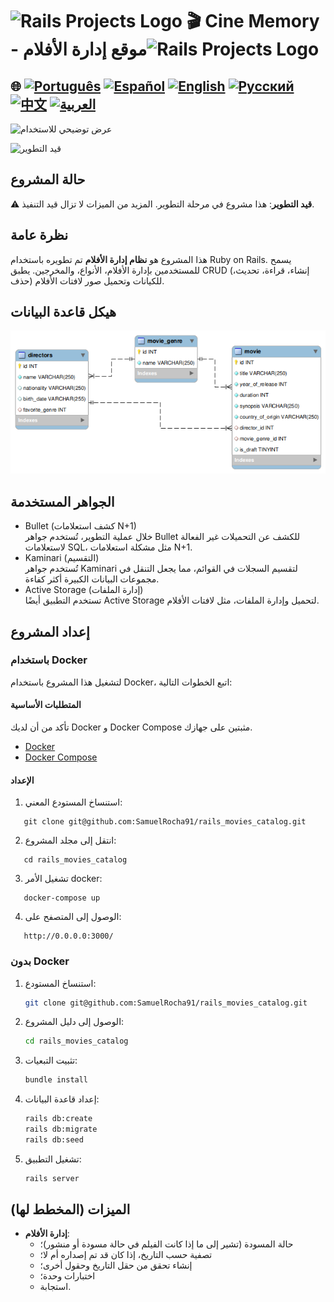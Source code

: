 # <img src="https://encrypted-tbn0.gstatic.com/images?q=tbn:ANd9GcSTWNyzRvZuphTsoQwk0FKqdTWHQEG50IIDgA&s" alt="Rails Projects Logo" width="52" height="40" /> 🎬 Cine Memory - موقع إدارة الأفلام<img src="https://encrypted-tbn0.gstatic.com/images?q=tbn:ANd9GcSTWNyzRvZuphTsoQwk0FKqdTWHQEG50IIDgA&s" alt="Rails Projects Logo" width="52" height="40" />

## 🌐 [![Português](https://img.shields.io/badge/Português-green)](https://github.com/SamuelRocha91/rails_movies_catalog/blob/main/README.md) [![Español](https://img.shields.io/badge/Español-yellow)](https://github.com/SamuelRocha91/rails_movies_catalog/blob/main/README_es.md) [![English](https://img.shields.io/badge/English-blue)](https://github.com/SamuelRocha91/rails_movies_catalog/blob/main/README_en.md) [![Русский](https://img.shields.io/badge/Русский-lightgrey)](https://github.com/SamuelRocha91/rails_movies_catalog/blob/main/README_ru.md) [![中文](https://img.shields.io/badge/中文-red)](https://github.com/SamuelRocha91/rails_movies_catalog/blob/main/README_ch.md) [![العربية](https://img.shields.io/badge/العربية-orange)](https://github.com/SamuelRocha91/rails_movies_catalog/blob/main/README_ar.md)

![عرض توضيحي للاستخدام](./public/movies.gif)

![قيد التطوير](https://img.shields.io/badge/status-قيد%20التطوير-yellow)

## حالة المشروع

⚠️ **قيد التطوير**: هذا مشروع في مرحلة التطوير. المزيد من الميزات لا تزال قيد التنفيذ.

## نظرة عامة

هذا المشروع هو **نظام إدارة الأفلام** تم تطويره باستخدام Ruby on Rails. يسمح للمستخدمين بإدارة الأفلام، الأنواع، والمخرجين. يطبق CRUD (إنشاء، قراءة، تحديث، حذف) للكيانات وتحميل صور لافتات الأفلام.

## هيكل قاعدة البيانات

![مخطط](./public/diagrama-movies.png)

## الجواهر المستخدمة
- Bullet (كشف استعلامات N+1)  
خلال عملية التطوير، تُستخدم جواهر Bullet للكشف عن التحميلات غير الفعالة لاستعلامات SQL، مثل مشكلة استعلامات N+1.
- Kaminari (التقسيم)  
تُستخدم جواهر Kaminari لتقسيم السجلات في القوائم، مما يجعل التنقل في مجموعات البيانات الكبيرة أكثر كفاءة.
- Active Storage (إدارة الملفات)  
تستخدم التطبيق أيضًا Active Storage لتحميل وإدارة الملفات، مثل لافتات الأفلام.

## إعداد المشروع

### باستخدام Docker

لتشغيل هذا المشروع باستخدام Docker، اتبع الخطوات التالية:

#### المتطلبات الأساسية

تأكد من أن لديك Docker و Docker Compose مثبتين على جهازك.

- [Docker](https://docs.docker.com/get-docker/)
- [Docker Compose](https://docs.docker.com/compose/install/)

#### الإعداد

1. استنساخ المستودع المعني:

```
   git clone git@github.com:SamuelRocha91/rails_movies_catalog.git
```

2. انتقل إلى مجلد المشروع:

```
   cd rails_movies_catalog
```

3. تشغيل الأمر docker:

```
   docker-compose up
```

4. الوصول إلى المتصفح على:

```
   http://0.0.0.0:3000/
```

### بدون Docker

1. استنساخ المستودع:
   ```bash
   git clone git@github.com:SamuelRocha91/rails_movies_catalog.git
   ```

2. الوصول إلى دليل المشروع:
   ```bash
   cd rails_movies_catalog
   ```

3. تثبيت التبعيات:
   ```bash
   bundle install
   ```

4. إعداد قاعدة البيانات:
   ```bash
   rails db:create
   rails db:migrate
   rails db:seed
   ```

5. تشغيل التطبيق:
   ```bash
   rails server
   ```

## الميزات (المخطط لها)

- **إدارة الأفلام**:
  - حالة المسودة (تشير إلى ما إذا كانت الفيلم في حالة مسودة أو منشور)؛
  - تصفية حسب التاريخ، إذا كان قد تم إصداره أم لا؛
  - إنشاء تحقق من حقل التاريخ وحقول أخرى؛
  - اختبارات وحدة؛
  - استجابة.
